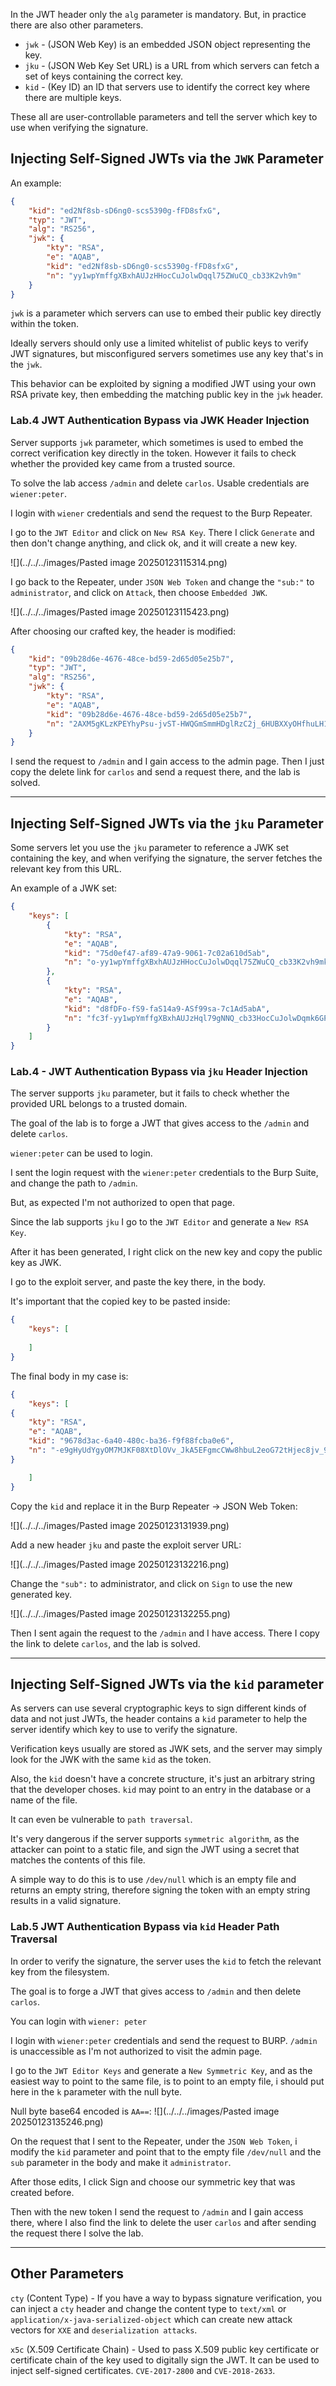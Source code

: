 In the JWT header only the `alg` parameter is mandatory. But, in practice there are also other parameters.
- `jwk` - (JSON Web Key) is an embedded JSON object representing the key.
- `jku` - (JSON Web Key Set URL) is a URL from which servers can fetch a set of keys containing the correct key.
- `kid` - (Key ID) an ID that servers use to identify the correct key where there are multiple keys.

These all are user-controllable parameters and tell the server which key to use when verifying the signature.

## Injecting Self-Signed JWTs via the `JWK` Parameter

An example:

```json
{
    "kid": "ed2Nf8sb-sD6ng0-scs5390g-fFD8sfxG",
    "typ": "JWT",
    "alg": "RS256",
    "jwk": {
        "kty": "RSA",
        "e": "AQAB",
        "kid": "ed2Nf8sb-sD6ng0-scs5390g-fFD8sfxG",
        "n": "yy1wpYmffgXBxhAUJzHHocCuJolwDqql75ZWuCQ_cb33K2vh9m"
    }
}
```

`jwk` is a parameter which servers can use to embed their public key directly within the token.

Ideally servers should only use a limited whitelist of public keys to verify JWT signatures, but misconfigured servers sometimes use any key that's in the `jwk`.

This behavior can be exploited by signing a modified JWT using your own RSA private key, then embedding the matching public key in the `jwk` header.

### Lab.4 JWT Authentication Bypass via JWK Header Injection

Server supports `jwk` parameter, which sometimes is used to embed the correct verification key directly in the token. However it fails to check whether the provided key came from a trusted source.

To solve the lab access `/admin` and delete `carlos`. Usable credentials are `wiener:peter`.

I login with `wiener` credentials and send the request to the Burp Repeater.

I go to the `JWT Editor` and click on `New RSA Key`. There I click `Generate` and then don't change anything, and click ok, and it will create a new key.

![](../../../images/Pasted image 20250123115314.png)

I go back to the Repeater, under `JSON Web Token` and change the `"sub:"` to `administrator`, and click on `Attack`, then choose `Embedded JWK`.

![](../../../images/Pasted image 20250123115423.png)

After choosing our crafted key, the header is modified:

```json
{
    "kid": "09b28d6e-4676-48ce-bd59-2d65d05e25b7",
    "typ": "JWT",
    "alg": "RS256",
    "jwk": {
        "kty": "RSA",
        "e": "AQAB",
        "kid": "09b28d6e-4676-48ce-bd59-2d65d05e25b7",
        "n": "2AXM5gKLzKPEYhyPsu-jvST-HWQGmSmmHDglRzC2j_6HUBXXyOHfhuLH15jFfGk1FwGskZjtSR74hRJ76pGg9xhyeA9hnhUxaUPQhyd6rnuXG_0o8XMAKwIwd2oWpuh4giJGGwNvlICG6MPBGDK_o59gVVlo04d3As7j95pJH1qV0o0uzjwmwxCMRKJZQ964W5tUNadFehZkwbp20CEAGQcdMaGUd8nWg3ekzKBT7U5vdnIUQtR4HVLBHGCfJjmiH9dadyUz6Nixov60BNvC4O_7OZQ-DFeDOoy-2uPxpjqqGm7UMxA4Za90FWbWEGgUPIKmtQ8Ye4fggaw27WSgKw"
    }
}
```

I send the request to `/admin` and I gain access to the admin page. Then I just copy the delete link for `carlos` and send a request there, and the lab is solved.

-------

## Injecting Self-Signed JWTs via the `jku` Parameter

Some servers let you use the `jku` parameter to reference a JWK set containing the key, and when verifying the signature, the server fetches the relevant key from this URL.

An example of a JWK set:

```json
{
    "keys": [
        {
            "kty": "RSA",
            "e": "AQAB",
            "kid": "75d0ef47-af89-47a9-9061-7c02a610d5ab",
            "n": "o-yy1wpYmffgXBxhAUJzHHocCuJolwDqql75ZWuCQ_cb33K2vh9mk6GPM9gNN4Y_qTVX67WhsN3JvaFYw-fhvsWQ"
        },
        {
            "kty": "RSA",
            "e": "AQAB",
            "kid": "d8fDFo-fS9-faS14a9-ASf99sa-7c1Ad5abA",
            "n": "fc3f-yy1wpYmffgXBxhAUJzHql79gNNQ_cb33HocCuJolwDqmk6GPM4Y_qTVX67WhsN3JvaFYw-dfg6DH-asAScw"
        }
    ]
}
```

### Lab.4 - JWT Authentication Bypass via `jku` Header Injection

The server supports `jku` parameter, but it fails to check whether the provided URL belongs to a trusted domain. 

The goal of the lab is to forge a JWT that gives access to the `/admin` and delete `carlos`.

`wiener:peter` can be used to login. 

I sent the login request with the `wiener:peter` credentials to the Burp Suite, and change the path to `/admin`.

But, as expected I'm not authorized to open that page.

Since the lab supports `jku` I go to the `JWT Editor` and generate a `New RSA Key`.

After it has been generated, I right click on the new key and copy the public key as JWK.

I go to the exploit server, and paste the key there, in the body.

It's important that the copied key to be pasted inside:

```json
{
	"keys": [
	
	]
}
```

The final body in my case is:

```json
{
    "keys": [
{
    "kty": "RSA",
    "e": "AQAB",
    "kid": "9678d3ac-6a40-480c-ba36-f9f88fcba0e6",
    "n": "-e9gHyUdYgyOM7MJKF08XtDlOVv_JkA5EFgmcCWw8hbuL2eoG72tHjec8jv_9h77TXJZ_PeBnV5YJU3A_kMMhKMNAjjde3cdA0Rcy1uu-th0WDvT0JVsIx0wwPuKhr_726qQDlpD4dkmCnWrkJEL4ljZyLToCuZgeJgR0UhygFS8Rt7qiAFEve05xDokmAuOGsWrCgV0-COTk8GeM-FZCDDKHuuUKuD-px2wQV4-NWGcqngwmFYVXgSpRgFlBW6gll5M7zmor6A2z3QyqsGhzXuR2srrMcL5AdzDIzaEGC5q1KYhV4ofn3KGywebijA_9IhmnpWXUb5eG8x-B4jF5w"
}

    ]
}
```

Copy the `kid` and replace it in the Burp Repeater -> JSON Web Token:

![](../../../images/Pasted image 20250123131939.png)

Add a new header `jku` and paste the exploit server URL:

![](../../../images/Pasted image 20250123132216.png)

Change the `"sub":` to administrator, and click on `Sign` to use the new generated key.

![](../../../images/Pasted image 20250123132255.png)

Then I sent again the request to the `/admin` and I have access. There I copy the link to delete `carlos`, and the lab is solved.

--------

## Injecting Self-Signed JWTs via the `kid` parameter

As servers can use several cryptographic keys to sign different kinds of data and not just JWTs, the header contains a `kid` parameter to help the server identify which key to use to verify the signature.

Verification keys usually are stored as JWK sets, and the server may simply look for the JWK with the same `kid` as the token.

Also, the `kid` doesn't have a concrete structure, it's just an arbitrary string that the developer choses. `kid` may point to an entry in the database or a name of the file.

It can even be vulnerable to `path traversal`.

It's very dangerous if the server supports `symmetric algorithm`, as the attacker can point to a static file, and sign the JWT using a secret that matches the contents of this file.

A simple way to do this is to use `/dev/null` which is an empty file and returns an empty string, therefore signing the token with an empty string results in a valid signature.

### Lab.5 JWT Authentication Bypass via `kid` Header Path Traversal

In order to verify the signature, the server uses the `kid` to fetch the relevant key from the filesystem.

The goal is to forge a JWT that gives access to `/admin` and then delete `carlos`.

You can login with `wiener: peter`

I login with `wiener:peter` credentials and send the request to BURP. `/admin` is unaccessible as I'm not authorized to visit the admin page.

I go to the `JWT Editor Keys` and generate a `New Symmetric Key`, and as the easiest way to point to the same file, is to point to an empty file, i should put here in the `k` parameter with the null byte. 

Null byte base64 encoded is `AA==`:
![](../../../images/Pasted image 20250123135246.png)

On the request that I sent to the Repeater, under the `JSON Web Token`, i modify the `kid` parameter and point that to the empty file `/dev/null` and the `sub` parameter in the body and make it `administrator`.

After those edits, I click Sign and choose our symmetric key that was created before.

Then with the new token I send the request to `/admin` and I gain access there, where I also find the link to delete the user `carlos` and after sending the request there I solve the lab.

-----

## Other Parameters

`cty` (Content Type) - If you have a way to bypass signature verification, you can inject a `cty` header and change the content type to `text/xml` or `application/x-java-serialized-object` which can create new attack vectors for `XXE` and `deserialization attacks`.

`x5c` (X.509 Certificate Chain) - Used to pass X.509 public key certificate or certificate chain of the key used to digitally sign the JWT. It can be used to inject self-signed certificates. `CVE-2017-2800` and `CVE-2018-2633`.







